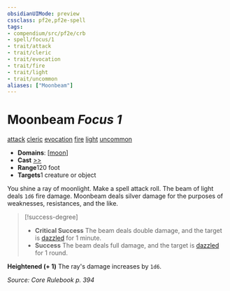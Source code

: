```yaml
---
obsidianUIMode: preview
cssclass: pf2e,pf2e-spell
tags:
- compendium/src/pf2e/crb
- spell/focus/1
- trait/attack
- trait/cleric
- trait/evocation
- trait/fire
- trait/light
- trait/uncommon
aliases: ["Moonbeam"]
---
```

# Moonbeam *Focus 1*   
[attack](/rules/traits/attack.md)  [cleric](/rules/traits/cleric.md)  [evocation](/rules/traits/evocation.md)  [fire](/rules/traits/fire.md)  [light](/rules/traits/light.md)  [uncommon](/rules/traits/uncommon.md)  

- **Domains**: [[moon](/compendium/setting/domains.md#Moon)]
- **Cast** [>>](/rules/core-rulebook/chapter-9-playing-the-game.md#Actions "Two-Action") 
- **Range**120 foot
- **Targets**1 creature or object

You shine a ray of moonlight. Make a spell attack roll. The beam of light deals `1d6` fire damage. Moonbeam deals silver damage for the purposes of weaknesses, resistances, and the like.

> [!success-degree] 
> - **Critical Success** The beam deals double damage, and the target is [dazzled](/rules/conditions.md#Dazzled) for 1 minute.
> - **Success** The beam deals full damage, and the target is [dazzled](/rules/conditions.md#Dazzled) for 1 round.

**Heightened (+ 1)** The ray's damage increases by `1d6`.

*Source: Core Rulebook p. 394*
